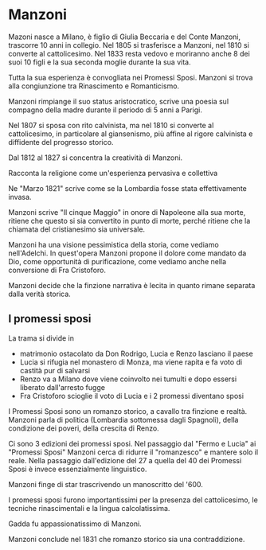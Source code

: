 # Manzoni
Mazoni nasce a Milano, è figlio di Giulia Beccaria e del Conte Manzoni, trascorre 10 anni in collegio. Nel 1805 si trasferisce a Manzoni, nel 1810 si converte al cattolicesimo. Nel 1833 resta vedovo e moriranno anche 8 dei suoi 10 figli e la sua seconda moglie durante la sua vita.

Tutta la sua esperienza è convogliata nei Promessi Sposi. Manzoni si trova alla congiunzione tra Rinascimento e Romanticismo.

Manzoni rimpiange il suo status aristocratico, scrive una poesia sul compagno della madre durante il periodo di 5 anni a Parigi.

Nel 1807 si sposa con rito calvinista, ma nel 1810 si converte al cattolicesimo, in particolare al giansenismo, più affine al rigore calvinista e diffidente del progresso storico.

Dal 1812 al 1827 si concentra la creatività di Manzoni.

Racconta la religione come un'esperienza pervasiva e collettiva

Ne "Marzo 1821" scrive come se la Lombardia fosse stata effettivamente invasa.

Manzoni scrive "Il cinque Maggio" in onore di Napoleone alla sua morte, ritiene che questo si sia convertito in punto di morte, perché ritiene che la chiamata del cristianesimo sia universale.

Manzoni ha una visione pessimistica della storia, come vediamo nell'Adelchi. In quest'opera Manzoni propone il dolore come mandato da Dio, come opportunità di purificazione, come vediamo anche nella conversione di Fra Cristoforo.

Manzoni decide che la finzione narrativa è lecita in quanto rimane separata dalla verità storica.

## I promessi sposi
La trama si divide in
- matrimonio ostacolato da Don Rodrigo, Lucia e Renzo lasciano il paese
- Lucia si rifugia nel monastero di Monza, ma viene rapita e fa voto di castità pur di salvarsi
- Renzo va a Milano dove viene coinvolto nei tumulti e dopo essersi liberato dall'arresto fugge
- Fra Cristoforo scioglie il voto di Lucia e i 2 promessi diventano sposi


I Promessi Sposi sono un romanzo storico, a cavallo tra finzione e realtà. Manzoni parla di politica (Lombardia sottomessa dagli Spagnoli), della condizione dei poveri, della crescita di Renzo.

Ci sono 3 edizioni dei promessi sposi. Nel passaggio dal "Fermo e Lucia" ai "Promessi Sposi" Manzoni cerca di ridurre il "romanzesco" e mantere solo il reale.
Nella passaggio dall'edizione del 27 a quella del 40 dei Promessi Sposi è invece essenzialmente linguistico.

Manzoni finge di star trascrivendo un manoscritto del '600.

I promessi sposi furono importantissimi per la presenza del cattolicesimo, le tecniche rinascimentali e la lingua calcolatissima.

Gadda fu appassionatissimo di Manzoni. 

Manzoni conclude nel 1831 che romanzo storico sia una contraddizione.